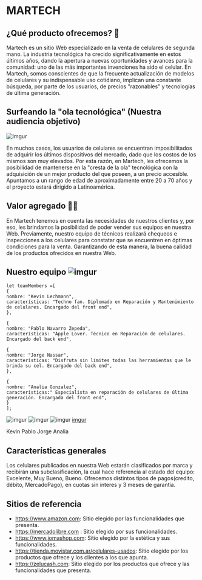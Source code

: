 # MARTECH
## ¿Qué producto ofrecemos? :iphone:
Martech es un sitio Web especializado en la venta de celulares de segunda mano. La industria tecnológica ha crecido significativamente en estos últimos años, dando la apertura a nuevas oportunidades y avances para la comunidad: uno de las más importantes invenciones ha sido el celular. En Martech, somos conscientes de que la frecuente actualización de modelos de celulares y su indispensable uso cotidiano, implican una constante búsqueda, por parte de los usuarios, de precios "razonables" y tecnologías de última generación.


## Surfeando la "ola tecnológica" (Nuestra audiencia objetivo) 
![Imgur](https://i.imgur.com/I7SfAoj.jpg[/img])

En muchos casos, los usuarios de celulares se encuentran imposibilitados de adquirir los últimos dispositivos del mercado, dado que los costos de los mismos son muy elevados. Por esta razón, en Martech, les ofrecemos la posibilidad de mantenerse en la "cresta de la ola" tecnológica con la adquisición de un mejor producto del que poseen, a un precio accesible.
Apuntamos a un rango de edad de aproximadamente entre 20 a 70 años y el proyecto estará dirigido a Latinoamérica.


## Valor agregado :raised_hands::calling:

En Martech tenemos en cuenta las necesidades de nuestros clientes y, por eso, les brindamos la posibilidad de poder vender sus equipos en nuestra Web. Previamente, nuestro equipo de técnicos realizará chequeos e inspecciones a los celulares para constatar que se encuentren en óptimas condiciones para la venta. Garantizando de esta manera, la buena calidad de los productos ofrecidos en nuestra Web.


## Nuestro equipo ![imgur](https://i.imgur.com/mRZqh0U.jpg[/img])

```
let teamMembers =[
{
nombre: "Kevin Lechmann",
características: "Techno fan. Diplomado en Reparación y Mantenimiento de celulares. Encargado del front end",
},

{
nombre: "Pablo Navarro Zepeda",
características: "Apple Lover. Técnico en Reparación de celulares. Encargado del back end",

{
nombre: "Jorge Nassar",
características: "Disfruta sin limites todas las herramientas que le brinda su cel. Encargado del back end",
},

{
nombre: "Analia Gonzalez",
características:" Especialista en reparación de celulares de última generación. Encargada del front end",
}
];
```


![imgur](https://i.imgur.com/p2JC0Yv.jpg[/img]) ![imgur](https://i.imgur.com/GUWampO.jpg[/img]) ![imgur](https://i.imgur.com/LXPfzYn.jpg[/img])  [imgur](https://i.imgur.com/hVJyBXT.jpg[/img]) 

Kevin       Pablo            Jorge                Analia 

## Características generales
Los celulares publicados en nuestra Web estarán clasificados por marca y recibirán una subclasificación, la cual hace referencia al estado del equipo: Excelente, Muy Bueno, Bueno. Ofrecemos distintos tipos de pagos(credito, débito, MercadoPago), en cuotas sin interes y 3 meses de garantía.

## Sitios de referencia

* https://www.amazon.com: Sitio elegido por las funcionalidades que presenta.
* https://mercadolibre.com : Sitio elegido por sus funcionalidades.
* https://www.jomashop.com: Sitio elegido por la estética y sus funcionalidades.
* https://tienda.movistar.com.ar/celulares-usados: Sitio elegido por los productos que ofrece y los clientes a los que apunta.
* https://zelucash.com: Sitio elegido por los productos que ofrece y las funcionalidades que presenta.



